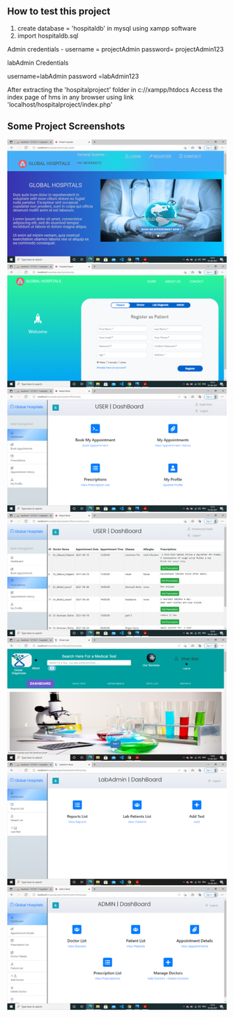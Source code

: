 <h2> How to test this project</h2>

1. create database = 'hospitaldb' in mysql using xampp software
2. import hospitaldb.sql


Admin credentials -
username = projectAdmin
password= projectAdmin123

 labAdmin Credentials

username=labAdmin
password =labAdmin123

After extracting the 'hospitalproject' folder in c://xampp/htdocs
Access the index page of hms in any browser using link 'localhost/hospitalproject/index.php' 

<h2>Some Project Screenshots</h2>

![screenshot2](assets/screenshots/IndexPage.png)
![screenshots1](assets/screenshots/registration.png)
![screenshot2](assets/screenshots/userDashboard.png)
![screenshot2](assets/screenshots/PatientPrescr.png)
![screenshot2](assets/screenshots/labpatientpanel.png)
![screenshot2](assets/screenshots/labadmin.png)
![screenshot2](assets/screenshots/adminpanel.png)
